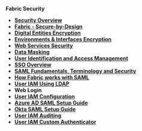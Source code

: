<strong>Fabric Security<strong>

<ul>
    <li><a href="/articles/26_fabric_security/01_fabric_security_overview.md">Security Overview</a></li>
    <li><a href="/articles/26_fabric_security/02_fabric_entities_design.md">Fabric - Secure-by-Design</a></li>
    <li><a href="/articles/26_fabric_security/03_fabric_LUI_encryption.md">Digital Entities Encryption</a></li>
	<li><a href="/articles/26_fabric_security/04_fabric_interfaces_security.md">Environments & Interfaces Encryption</a></li>
	<li><a href="/articles/26_fabric_security/05_fabric_webservices_security.md">Web Services Security</a></li>
	<li><a href="/articles/26_fabric_security/06_data_masking.md">Data Masking</a></li>
    <li><a href="/articles/26_fabric_security/07_user_IAM_overview.md">User Identification and Access Management</a></li>
    <li><a href="/articles/26_fabric_security/08_user_IAM_SSO_overview.md">SSO Overview</a></li>
    <li><a href="/articles/26_fabric_security/09_user_IAM_SAML_fundamentals_and_terms.md">SAML Fundamentals, Terminology and Security</a></li>
    <li><a href="/articles/26_fabric_security/10_user_IAM_SAML_Fabric_flow.md">How Fabric works with SAML</a></li>
    <li><a href="/articles/26_fabric_security/11_user_IAM_LDAP.md">User IAM Using LDAP</a></li>
    <li><a href="/articles/26_fabric_security/12_web_ login.md"></a>Web Login</li>
    <li><a href="/articles/26_fabric_security/13_user_IAM_configiration.md">User IAM Configuration</a></li>
    <li><a href="/articles/26_fabric_security/14_user_IAM_SAML_Azure_AD_setup.md">Azure AD SAML Setup Guide</a></li>
    <li><a href="/articles/26_fabric_security/15_user_IAM_SAML_Okta_setup.md">Okta SAML Setup Guide</a></li>
    <li><a href="/articles/26_fabric_security/16_user_IAM_auditing.md">User IAM Auditing</a></li>
    <li><a href="/articles/26_fabric_security/17_user_IAM_custom_authenticator.md">User IAM Custom Authenticator</a></li>
</ul>

